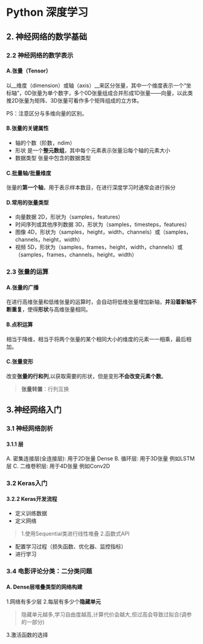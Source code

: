 # Python 深度学习

## 2. 神经网络的数学基础

### 2.2 神经网络的数学表示

#### A.张量（Tensor）

以__维度（dimension）或轴（axis）__来区分张量，其中一个维度表示一个“坐标轴”，0D张量为单个数字，多个0D张量组成合并形成1D张量——向量，以此类推2D张量为矩阵、3D张量可看作多个矩阵组成的立方体。

PS：注意区分与多维向量的区别。
#### B.张量的关键属性

* 轴的个数（阶数，ndim）
* 形状  是一个**整元数组**，其中每个元素表示张量沿每个轴的元素大小
* 数据类型  张量中包含的数据类型

#### C.批量轴/批量维度

张量的**第一个轴**，用于表示样本数目，在进行深度学习时通常会进行拆分

#### D.常用的张量类型

* 向量数据 2D，形状为（samples，features）
* 时间序列或其他序列数据 3D，形状为（samples，timesteps，features）
* 图像 4D，形状为（samples，height，width，channels）或（samples，channels，height，width）
* 视频 5D，形状为（samples，frames，height，width，channels）或（samples，frames，channels，height，width）

### 2.3 张量的运算

#### A.张量的广播

在进行高维张量和低维张量的运算时，会自动将低维张量增加新轴，**并沿着新轴不断重复**，使得**形状**与高维张量相同。

#### B.点积运算
相当于降维，相当于将两个张量的某个相同大小的维度的元素一一相乘，最后相加。

#### C.张量变形
改变**张量的行和列**,以获取需要的形状，但是变形**不会改变元素个数**。
>**张量转置**：行列互换

## 3.神经网络入门

### 3.1 神经网络剖析
#### 3.1.1 层
A. 密集连接层(全连接层): 用于2D张量 Dense
B. 循环层: 用于3D张量 例如LSTM层
C. 二维卷积层: 用于4D张量 例如Conv2D

### 3.2 Keras入门
#### 3.2.2 Keras开发流程
* 定义训练数据
* 定义网络
>1.使用Sequential类进行线性堆叠
>2.函数式API
* 配置学习过程（损失函数、优化器、监控指标）
* 进行学习

### 3.4 电影评论分类：二分类问题
#### A. Dense层堆叠类型的网络构建
1.网络有多少层
2.每层有多少个**隐藏单元**
>隐藏单元越多,学习自由度越高,计算代价会越大,但过高会导致过拟合(调参的一部分)

3.激活函数的选择

<!--stackedit_data:
eyJoaXN0b3J5IjpbMjI5ODYxNTMyLDIyOTg2MTUzMiwtMTQ1Nz
QwMDg3LDEzMzI1NDE4MzcsMTAzNzU2ODA0NCwyNzY5MzY5NDAs
LTExNjE5OTE1NjksOTMxOTIxMzM4XX0=
-->